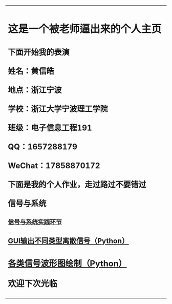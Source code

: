 
<table border="0">
  <tr>
    <td width="75%">
      <h1>这是一个被老师逼出来的个人主页</h1>
      <h2><p><b>下面开始我的表演</b></p>
      <p><b>姓名：黄信皓</b></p>
      <p><b>地点：浙江宁波</b></p>
      <p><b>学校：浙江大学宁波理工学院</b></p>
      <p><b>班级：电子信息工程191</b></p>
      <p><b>QQ：1657288179</b></p>
      <p><b>WeChat：17858870172</b></p>
      <p><b>下面是我的个人作业，走过路过不要错过</b></p>
      <p><b>信号与系统</b></p>
      <h3><p1><a href="https://github.com/Huang-0523/Huang-0523.github.io">信号与系统实践环节</a></p>
      <h3><p1><a href="https://github.com/Huang-0523/Huang-0523.github.io/blob/main/GUI%E5%AE%9E%E7%8E%B0%E7%A6%BB%E6%95%A3%E4%BF%A1%E5%8F%B7.py">GUI输出不同类型离散信号（Python）</a></p>
      <h3><p1><a href="https://github.com/Huang-0523/Huang-0523.github.io/blob/main/%E5%90%84%E4%BF%A1%E5%8F%B7%E6%B3%A2%E5%BD%A2%E5%9B%BE%E7%BB%98%E5%88%B6.py">各类信号波形图绘制（Python）</a></p>
      <p><b>欢迎下次光临</b></p>
    </td>
  </tr>
</table>
